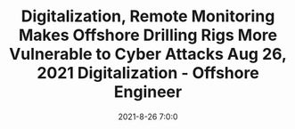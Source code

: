 ---
"title": "Digitalization, Remote Monitoring Makes Offshore Drilling Rigs More Vulnerable to Cyber Attacks Aug 26, 2021 Digitalization - Offshore Engineer"
"date": "2021-8-26 7:0:0"
"feed_name": "GOOGLENEWS"
"feed_website": "https://news.google.com/search?q=drilling%2Bincident&hl=en-US&gl=US&ceid=US:en"
"feed_rss": "https://news.google.com/rss/search?q=drilling%2Bincident&hl=en-US&gl=US&ceid=US:en"
"link": "https://www.oedigital.com/news/490159-digitalization-remote-monitoring-makes-offshore-drilling-rigs-more-vulnerable-to-cyber-attacks"
"file": "_posts/2021-8-26-7-0-0_GOOGLENEWS_97967e041c1fe2b9f30ec7e26085c82669c89d0f.md"
"accident": "0"
"drilling": "0"
---